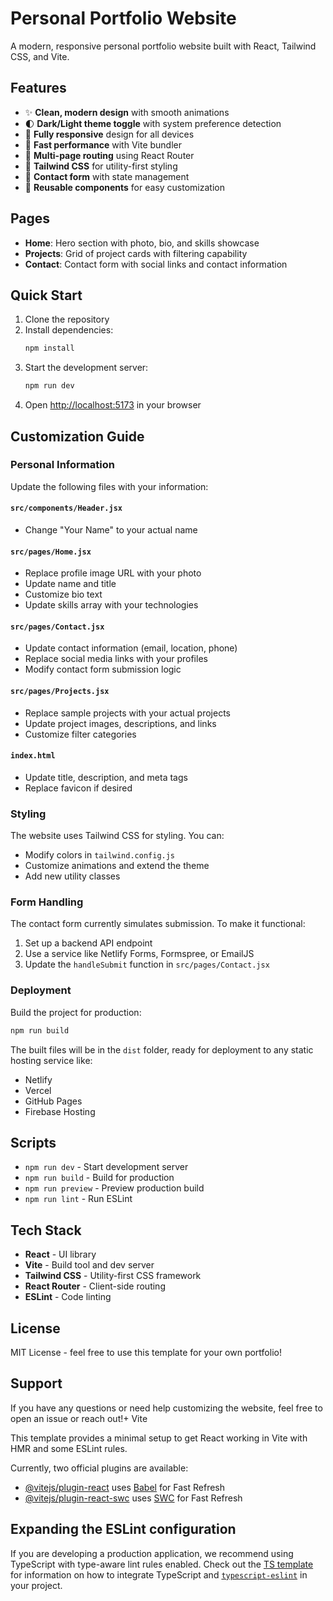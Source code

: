 # Personal Portfolio Website

A modern, responsive personal portfolio website built with React, Tailwind CSS, and Vite.

## Features

- ✨ **Clean, modern design** with smooth animations
- 🌓 **Dark/Light theme toggle** with system preference detection
- 📱 **Fully responsive** design for all devices
- 🚀 **Fast performance** with Vite bundler
- 📄 **Multi-page routing** using React Router
- 🎨 **Tailwind CSS** for utility-first styling
- 📧 **Contact form** with state management
- 🧩 **Reusable components** for easy customization

## Pages

- **Home**: Hero section with photo, bio, and skills showcase
- **Projects**: Grid of project cards with filtering capability
- **Contact**: Contact form with social links and contact information

## Quick Start

1. Clone the repository
2. Install dependencies:
   ```bash
   npm install
   ```
3. Start the development server:
   ```bash
   npm run dev
   ```
4. Open [http://localhost:5173](http://localhost:5173) in your browser

## Customization Guide

### Personal Information

Update the following files with your information:

#### `src/components/Header.jsx`
- Change "Your Name" to your actual name

#### `src/pages/Home.jsx`
- Replace profile image URL with your photo
- Update name and title
- Customize bio text
- Update skills array with your technologies

#### `src/pages/Contact.jsx`
- Update contact information (email, location, phone)
- Replace social media links with your profiles
- Modify contact form submission logic

#### `src/pages/Projects.jsx`
- Replace sample projects with your actual projects
- Update project images, descriptions, and links
- Customize filter categories

#### `index.html`
- Update title, description, and meta tags
- Replace favicon if desired

### Styling

The website uses Tailwind CSS for styling. You can:
- Modify colors in `tailwind.config.js`
- Customize animations and extend the theme
- Add new utility classes

### Form Handling

The contact form currently simulates submission. To make it functional:
1. Set up a backend API endpoint
2. Use a service like Netlify Forms, Formspree, or EmailJS
3. Update the `handleSubmit` function in `src/pages/Contact.jsx`

### Deployment

Build the project for production:
```bash
npm run build
```

The built files will be in the `dist` folder, ready for deployment to any static hosting service like:
- Netlify
- Vercel
- GitHub Pages
- Firebase Hosting

## Scripts

- `npm run dev` - Start development server
- `npm run build` - Build for production
- `npm run preview` - Preview production build
- `npm run lint` - Run ESLint

## Tech Stack

- **React** - UI library
- **Vite** - Build tool and dev server
- **Tailwind CSS** - Utility-first CSS framework
- **React Router** - Client-side routing
- **ESLint** - Code linting

## License

MIT License - feel free to use this template for your own portfolio!

## Support

If you have any questions or need help customizing the website, feel free to open an issue or reach out!+ Vite

This template provides a minimal setup to get React working in Vite with HMR and some ESLint rules.

Currently, two official plugins are available:

- [@vitejs/plugin-react](https://github.com/vitejs/vite-plugin-react/blob/main/packages/plugin-react) uses [Babel](https://babeljs.io/) for Fast Refresh
- [@vitejs/plugin-react-swc](https://github.com/vitejs/vite-plugin-react/blob/main/packages/plugin-react-swc) uses [SWC](https://swc.rs/) for Fast Refresh

## Expanding the ESLint configuration

If you are developing a production application, we recommend using TypeScript with type-aware lint rules enabled. Check out the [TS template](https://github.com/vitejs/vite/tree/main/packages/create-vite/template-react-ts) for information on how to integrate TypeScript and [`typescript-eslint`](https://typescript-eslint.io) in your project.

